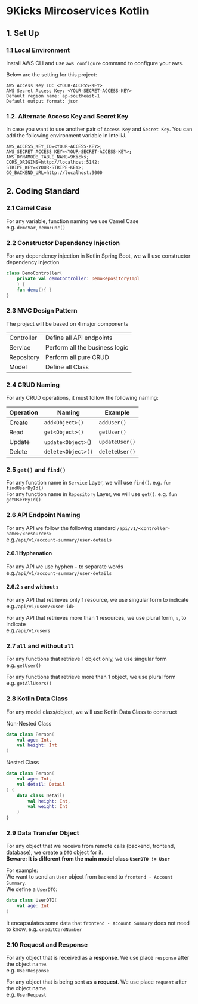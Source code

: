 # 9Kicks Mircoservices Kotlin

## 1. Set Up

### 1.1 Local Environment
Install AWS CLI and use `aws configure` command to configure your aws.

 Below are the setting for this project:
```
AWS Access Key ID: <YOUR-ACCESS-KEY>
AWS Secret Access Key: <YOUR-SECRET-ACCESS-KEY>
Default region name: ap-southeast-1
Default output format: json
```

### 1.2. Alternate Access Key and Secret Key
In case you want to use another pair of `Access Key` and `Secret Key`.
You can add the following environment variable in IntelliJ.
```
AWS_ACCESS_KEY_ID=<YOUR-ACCESS-KEY>;
AWS_SECRET_ACCESS_KEY=<YOUR-SECRET-ACCESS-KEY>;
AWS_DYNAMODB_TABLE_NAME=9Kicks;
CORS_ORIGINS=http://localhost:5142;
STRIPE_KEY=<YOUR-STRIPE-KEY>;
GO_BACKEND_URL=http://localhost:9000
```

## 2. Coding Standard

### 2.1 Camel Case
For any variable, function naming we use Camel Case
<br>e.g. `demoVar`, `demoFunc()`

### 2.2 Constructor Dependency Injection
For any dependency injection in Kotlin Spring Boot, we will use constructor dependency injection
```kotlin
class DemoController(
    private val demoController: DemoRepositoryImpl
    ) {
    fun demo(){ }
}
```
### 2.3 MVC Design Pattern
The project will be based on 4 major components

<table>
<tr>
    <td>Controller</td>
    <td>Define all API endpoints</td>
</tr>
<tr>
    <td>Service</td>
    <td>Perform all the business logic</td>
</tr>
<tr>
    <td>Repository</td>
    <td>Perform all pure CRUD</td>
</tr>
<tr>
    <td>Model</td>
    <td>Define all Class</td>
</tr>
</table>

### 2.4 CRUD Naming
For any CRUD operations, it must follow the following naming:

| Operation | Naming             | Example        |
|-----------|--------------------|----------------|
| Create    | `add<Object>()`    | `addUser()`    |
| Read      | `get<Object>()`    | `getUser()`    |
| Update    | `update<Object>`() | `updateUser()` |
| Delete    | `delete<Object>()` | `deleteUser()` |

### 2.5 `get()` and `find()`
For any function name in `Service` Layer, we will use `find()`.
e.g. `fun findUserById()`
<br>
For any function name in `Repository` Layer, we will use `get()`.
e.g. `fun getUserById()`

### 2.6 API Endpoint Naming
For any API we follow the following standard `/api/v1/<controller-name>/<resources>`
<br>e.g.`/api/v1/account-summary/user-details`
#### 2.6.1 Hyphenation
For any API we use hyphen `-` to separate words
<br>e.g.`/api/v1/account-summary/user-details`

#### 2.6.2 `s` and without `s`
For any API that retrieves only 1 resource, we use singular form to indicate
<br>e.g.`/api/v1/user/<user-id>`

For any API that retrieves more than 1 resources, we use plural form, `s`, to indicate
<br>e.g.`/api/v1/users`

### 2.7 `all` and without `all`
For any functions that retrieve 1 object only, we use singular form
<br>e.g. `getUser()`

For any functions that retrieve more than 1 object, we use plural form
<br>e.g. `getAllUsers()`


### 2.8 Kotlin Data Class
For any model class/object, we will use Kotlin Data Class to construct

Non-Nested Class
```kotlin
data class Person(
    val age: Int,
    val height: Int
)
```
Nested Class
```kotlin
data class Person(
    val age: Int,
    val detail: Detail
) {
    data class Detail(
        val height: Int,
        val weight: Int
    )
}
```

### 2.9 Data Transfer Object
For any object that we receive from remote calls (backend, frontend, database),
we create a `DTO` object for it.<br>
**Beware: It is different from the main model class `UserDTO != User`**

For example:<br>
We want to send an `User` object from `backend` to `frontend - Account Summary`.<br>
We define a `UserDTO`:
```kotlin
data class UserDTO(
    val age: Int
)
```
It encapsulates some data that `frontend - Account Summary` does not need to know, e.g. `creditCardNumber`

### 2.10 Request and Response
For any object that is received as a **response**. We use place `response` after the object name.<br>
e.g. `UserResponse`

For any object that is being sent as a **request**. We use place `request` after the object name.<br>
e.g. `UserRequest`